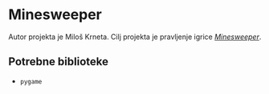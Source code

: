 # Minesweeper
Autor projekta je Miloš Krneta. Cilj projekta je pravljenje igrice [*Minesweeper*](https://en.wikipedia.org/wiki/Minesweeper_(video_game)).

## Potrebne biblioteke
- `pygame`
